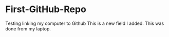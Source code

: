 # First-GitHub-Repo
Testing linking my computer to Github
This is a new field I added.
This was done from my laptop.
